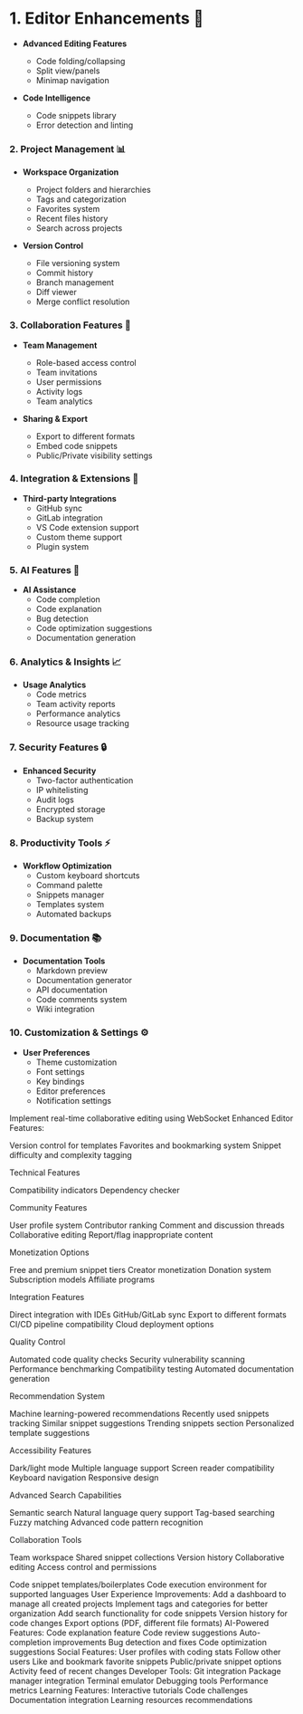 # 1. Editor Enhancements 🎨

<!-- - **Real-time Collaboration**
  - Multiple users editing simultaneously
  - Cursor presence indicators
  - User avatars in the editor
  - Chat sidebar for collaborators -->
- **Advanced Editing Features**
  <!-- - Undo/Redo history -->
  <!-- - Find and Replace functionality -->
  - Code folding/collapsing
  <!-- - Multiple cursors support -->
  - Split view/panels
  - Minimap navigation

- **Code Intelligence**
  <!-- - Syntax highlighting for more languages -->
  <!-- - Auto-completion suggestions -->
  - Code snippets library
  - Error detection and linting
  <!-- - Format on save option -->

### 2. Project Management 📊

- **Workspace Organization**
  - Project folders and hierarchies
  - Tags and categorization
  - Favorites system
  - Recent files history
  - Search across projects

- **Version Control**
  - File versioning system
  - Commit history
  - Branch management
  - Diff viewer
  - Merge conflict resolution

### 3. Collaboration Features 👥

- **Team Management**
  - Role-based access control
  - Team invitations
  - User permissions
  - Activity logs
  - Team analytics

- **Sharing & Export**
  <!-- - Share via link -->
  - Export to different formats
  - Embed code snippets
  - Public/Private visibility settings

### 4. Integration & Extensions 🔌

- **Third-party Integrations**
  - GitHub sync
  - GitLab integration
  - VS Code extension support
  - Custom theme support
  - Plugin system

### 5. AI Features 🤖

- **AI Assistance**
  - Code completion
  - Code explanation
  - Bug detection
  - Code optimization suggestions
  - Documentation generation

### 6. Analytics & Insights 📈

- **Usage Analytics**
  - Code metrics
  - Team activity reports
  - Performance analytics
  - Resource usage tracking

### 7. Security Features 🔒

- **Enhanced Security**
  - Two-factor authentication
  - IP whitelisting
  - Audit logs
  - Encrypted storage
  - Backup system

### 8. Productivity Tools ⚡

- **Workflow Optimization**
  - Custom keyboard shortcuts
  - Command palette
  - Snippets manager
  - Templates system
  - Automated backups

### 9. Documentation 📚

- **Documentation Tools**
  - Markdown preview
  - Documentation generator
  - API documentation
  - Code comments system
  - Wiki integration

### 10. Customization & Settings ⚙️

- **User Preferences**
  - Theme customization
  - Font settings
  - Key bindings
  - Editor preferences
  - Notification settings


Implement real-time collaborative editing using WebSocket
Enhanced Editor Features:



Version control for templates
Favorites and bookmarking system
Snippet difficulty and complexity tagging


Technical Features



Compatibility indicators
Dependency checker


Community Features


User profile system
Contributor ranking
Comment and discussion threads
Collaborative editing
Report/flag inappropriate content


Monetization Options


Free and premium snippet tiers
Creator monetization
Donation system
Subscription models
Affiliate programs


Integration Features


Direct integration with IDEs
GitHub/GitLab sync
Export to different formats
CI/CD pipeline compatibility
Cloud deployment options


Quality Control


Automated code quality checks
Security vulnerability scanning
Performance benchmarking
Compatibility testing
Automated documentation generation


Recommendation System


Machine learning-powered recommendations
Recently used snippets tracking
Similar snippet suggestions
Trending snippets section
Personalized template suggestions


Accessibility Features


Dark/light mode
Multiple language support
Screen reader compatibility
Keyboard navigation
Responsive design


Advanced Search Capabilities


Semantic search
Natural language query support
Tag-based searching
Fuzzy matching
Advanced code pattern recognition


Collaboration Tools


Team workspace
Shared snippet collections
Version history
Collaborative editing
Access control and permissions



Code snippet templates/boilerplates
Code execution environment for supported languages
User Experience Improvements:
Add a dashboard to manage all created projects
Implement tags and categories for better organization
Add search functionality for code snippets
Version history for code changes
Export options (PDF, different file formats)
AI-Powered Features:
Code explanation feature
Code review suggestions
Auto-completion improvements
Bug detection and fixes
Code optimization suggestions
Social Features:
User profiles with coding stats
Follow other users
Like and bookmark favorite snippets
Public/private snippet options
Activity feed of recent changes
Developer Tools:
Git integration
Package manager integration
Terminal emulator
Debugging tools
Performance metrics
Learning Features:
Interactive tutorials
Code challenges
Documentation integration
Learning resources recommendations
